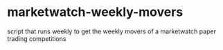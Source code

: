 # marketwatch-weekly-movers
script that runs weekly to get the weekly movers of a marketwatch paper trading competitions